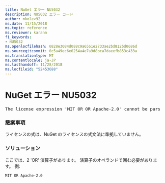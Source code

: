 ```yaml
---
title: NuGet エラー NU5032
description: NU5032 エラー コード
author: nkolev92
ms.date: 11/15/2018
ms.topic: reference
ms.reviewer: karann
f1_keywords:
- NU5032
ms.openlocfilehash: 0828e3084d088c9a6561e2733ae2bd812bd0686d
ms.sourcegitcommit: 0c5a49ec6e0254a4e7a9d8bca7daeefb853c433a
ms.translationtype: MT
ms.contentlocale: ja-JP
ms.lasthandoff: 11/28/2018
ms.locfileid: "52453688"
---
```

# <a name="nuget-error-nu5032"></a>NuGet エラー NU5032
<pre>The license expression 'MIT OR OR Apache-2.0' cannot be parsed succesfully. The license expression is invalid.</pre>

### <a name="issue"></a>懸案事項

ライセンスの式は、NuGet のライセンスの式文法に準拠していません。

### <a name="solution"></a>ソリューション

ここでは、2 'OR' 演算子があります。 演算子のオペランドで囲む必要があります。 例:
```
MIT OR Apache-2.0
```